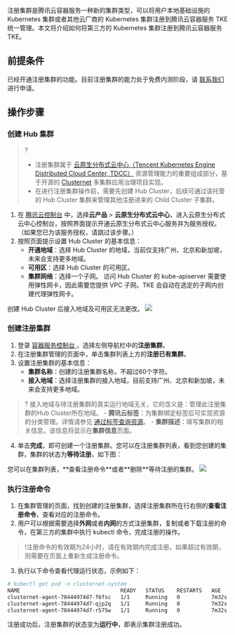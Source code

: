 注册集群是腾讯云容器服务一种新的集群类型，可以将用户本地基础设施的 Kubernetes 集群或者其他云厂商的 Kubernetes 集群注册到腾讯云容器服务 TKE 统一管理。本文将介绍如何将第三方的 Kubernetes 集群注册到腾讯云容器服务 TKE。

## 前提条件

已经开通注册集群的功能。目前注册集群的能力处于免费内测阶段，请 [联系我们](https://cloud.tencent.com/online-service?from=sales&source=PRESALE) 进行申请。

## 操作步骤

### 创建 Hub 集群

>? 
>- 注册集群属于 [云原生分布式云中心（Tencent Kubernetes Engine Distributed Cloud Center, TDCC）](https://cloud.tencent.com/document/product/1517) 资源管理能力的重要组成部分，基于开源的  [Clusternet](https://github.com/clusternet/clusternet)  多集群应用治理项目实现。
>-  在进行注册集群操作前，需要先创建 Hub Cluster，后续可通过该托管的 Hub Cluster 集群来管理其他注册进来的 Child Cluster 子集群。

1. 在 [腾讯云控制台](https://console.cloud.tencent.com/) 中，选择**云产品** > **云原生分布式云中心**，进入云原生分布式云中心控制台，按照界面提示开通云原生分布式云中心服务并为服务授权。（如果您已为该服务授权，请跳过该步骤。）
2. 按照页面提示设置 Hub Cluster 的基本信息：
	- **开通地域**：选择 Hub Cluster 的地域，当前仅支持广州、北京和新加坡，未来会支持更多地域。
	- **可用区**：选择 Hub Cluster 的可用区。
	- **集群网络**：选择一个子网。  访问 Hub Cluster 的 kube-apiserver 需要使用弹性网卡，因此需要您提供 VPC 子网。TKE 会自动在选定的子网内创建代理弹性网卡。
<dx-alert infotype="notice" title=" ">
 创建 Hub Cluster 后接入地域及可用区无法更改。
</dx-alert>
 <img src="https://main.qcloudimg.com/raw/80f0f85206ba103837169f2c64f86826.png"><br>

### 创建注册集群

1. 登录 [容器服务控制台 ](https://console.cloud.tencent.com/tke2/cluster?rid=1) ，选择左侧导航栏中的**注册集群**。
2. 在注册集群管理的页面中，单击集群列表上方的**注册已有集群**。
3. 设置注册集群的基本信息：
	- **集群名称**：创建的注册集群名称，不超过60个字符。
	- **接入地域**：选择注册集群的接入地域，目前支持广州、北京和新加坡，未来会支持更多地域。
>?  接入地域与待注册集群的真实运行地域无关，它的含义是：管理此注册集群的Hub Cluster所在地域。
	- **腾讯云标签**：为集群绑定标签后可实现资源的分类管理。详情请参见 [通过标签查询资源](https://cloud.tencent.com/document/product/651/36479)。
	- **集群描述**：填写集群的相关信息，该信息将显示在**集群信息**页面。
4. 单击**完成**，即可创建一个注册集群。您可以在注册集群列表，看到您创建的集群，集群的状态为**等待注册**，如下图：
<dx-alert infotype="explain" title=" ">
您可以在集群列表，**查看注册命令**或者**删除**等待注册的集群。
</dx-alert>
<img src="https://qcloudimg.tencent-cloud.cn/raw/24ff989a2000bd5a70f1336cc520b9cc.png"><br>


### 执行注册命令

1. 在集群管理的页面，找到创建的注册集群，选择注册集群所在行右侧的**查看注册命令**，查看对应的注册命令。
2. 用户可以根据需要选择**外网**或者**内网**的方式注册集群，复制或者下载注册的命令，在第三方的集群中执行 kubectl 命令，完成注册的操作。
> !注册命令的有效期为24小时，请在有效期内完成注册。如果超过有效期，则需要在页面上重新生成注册命令。
3. 执行以下命令查看代理运行状态，示例如下：
```bash
# kubectl get pod -n clusternet-system
NAME                                READY   STATUS    RESTARTS   AGE
clusternet-agent-78444974d7-f6fsc   1/1     Running   0          7m32s
clusternet-agent-78444974d7-qjp2q   1/1     Running   0          7m32s
clusternet-agent-78444974d7-r575w   1/1     Running   0          7m32s
```
注册成功后，注册集群的状态变为**运行中**，即表示集群注册成功。

